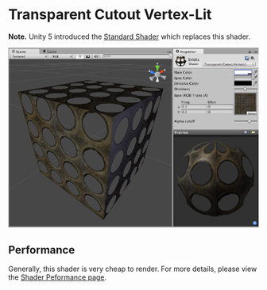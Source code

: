 Transparent Cutout Vertex-Lit
=============================

**Note.** Unity 5 introduced the [Standard Shader](shader-StandardShader) which replaces this shader.

![](../uploads/Shaders/Shader-TransCutoutVertex.jpg) 

<!-- include shader-TransCutFamilyImport -->

<!-- include shader-VertexLitSubsetImport -->

Performance
-----------

Generally, this shader is very cheap to render. For more details, please view the [Shader Peformance page](shader-Performance).
